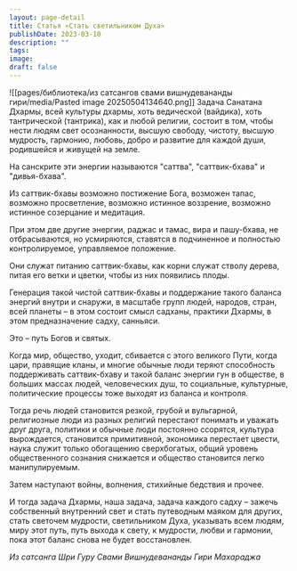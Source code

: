 ```yaml
---
layout: page-detail
title: Статья «Стать светильником Духа»
publishDate: 2023-03-10
description: ""
tags: 
image: 
draft: false
---
```

![[pages/библиотека/из сатсангов свами вишнудевананды гири/media/Pasted image 20250504134640.png]]
 Задача Санатана Дхармы, всей культуры дхармы, хоть ведической (вайдика), хоть тантрической (тантрика), как и любой религии, состоит в том, чтобы нести людям свет осознанности, высшую свободу, чистоту, высшую мудрость, гармонию, любовь, добро и развитие для каждой души, родившейся и живущей на земле.

 На санскрите эти энергии называются "саттва", "саттвик-бхава" и "дивья-бхава".

 Из саттвик-бхавы возможно постижение Бога, возможен тапас, возможно просветление, возможно истинное воззрение, возможно истинное созерцание и медитация.

 При этом две другие энергии, раджас и тамас, вира и пашу-бхава, не отбрасываются, но усмиряются, ставятся в подчиненное и полностью контролируемое, управляемое положение.

 Они служат питанию саттвик-бхавы, как корни служат стволу дерева, питая его ветки и цветки, чтобы из них появились плоды.

 Генерация такой чистой саттвик-бхавы и поддержание такого баланса энергий внутри и снаружи, в масштабе групп людей, народов, стран, всей планеты – в этом состоит смысл садханы, практики Дхармы, в этом предназначение садху, санньяси.

 Это – путь Богов и святых.

 Когда мир, общество, уходит, сбивается с этого великого Пути, когда цари, правящие кланы, и многие обычные люди теряют способность поддерживать саттвик-бхаву и такой баланс энергии гун в обществе, в больших массах людей, человеческих душ, то социальные, культурные, политические процессы тоже выходят из баланса и контроля.

 Тогда речь людей становится резкой, грубой и вульгарной, религиозные люди из разных религий перестают понимать и уважать друг друга, политики и обычные люди постоянно ссорятся, культура вырождается, становится примитивной, экономика перестает цвести, наука служит только обогащению сверхбогатых, общий уровень общественного сознания снижается и общество становится легко манипулируемым.

 Затем наступают войны, волнения, стихийные бедствия и прочее.

 И тогда задача Дхармы, наша задача, задача каждого садху – зажечь собственный внутренний свет и стать путеводным маяком для других, стать светочем мудрости, светильником Духа, указывать всем людям, миру этот путь, путь выхода к свету, к мудрости, любви и гармонии, пока этот баланс снова не будет восстановлен.

*Из сатсанга Шри Гуру Свами Вишнудевананды Гири Махараджа*
